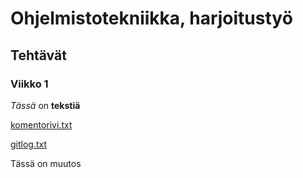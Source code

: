 # Ohjelmistotekniikka, harjoitustyö
## Tehtävät
### Viikko 1
*Tässä* on **tekstiä**

[komentorivi.txt](https://github.com/tuomoart/ot-harjoitustyo/blob/master/laskarit/viikko1/komentorivi.txt)

[gitlog.txt](https://github.com/tuomoart/ot-harjoitustyo/blob/master/laskarit/viikko1/gitlog.txt)


Tässä on muutos
